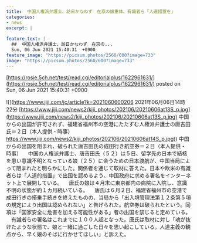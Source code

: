 ```yaml
---
title:  中国人権派弁護士、訪日かなわず　在京の娘重体、有識者ら「人道措置を」  
categories:
- news
excerpt: |
  
feature_text: |
  ##  中国人権派弁護士、訪日かなわず　在京の...
  Sun, 06 Jun 2021 15:40:31  +0900
feature_image: "https://picsum.photos/2560/600?image=733"
image: "https://picsum.photos/2560/600?image=733"
---
```


[https://rosie.5ch.net/test/read.cgi/editorialplus/1622961631/](https://rosie.5ch.net/test/read.cgi/editorialplus/1622961631/)
posted on Sun, 06 Jun 2021 15:40:31  +0900

<!--more-->

![](https://www.jiji.com/jc/article?k=2021060600206 2021年06月06日14時22分 [https://www.jiji.com/news2/kiji_photos/202106/20210606at13S_p.jpg](https://www.jiji.com/news2/kiji_photos/202106/20210606at13S_p.jpg) 中国からの出国が許可されず、福建省福州市の空港にたたずむ人権派弁護士の唐吉田氏＝２日（本人提供・時事） [https://www.jiji.com/news2/kiji_photos/202106/20210606at14S_p.jpg)](https://www.jiji.com/news2/kiji_photos/202106/20210606at14S_p.jpg)) 中国からの出国を阻まれ、破られた唐吉田氏の成田行き航空券＝２日（本人提供・時事） 　中国の人権派弁護士、唐吉田氏（５２）は５日、留学先の日本で結核を患い意識不明となっている娘（２５）に会うための日本渡航が、中国当局によって阻まれたと明らかにした。関係者を通じて取材に答えた。日本や欧米の有識者らは「人道的措置」で出国を認めるよう、中国政府に求める署名をインターネット上で展開している。 　唐氏の娘は４月末に東京都内の病院に入院し、意識不明の状態が約１カ月続いている。 　唐氏は６月２日、福建省福州市の空港で成田行きの搭乗手続きを終えたものの、当局から「出入境管理法第１２条第５項の規定により出国は認められない」と告げられた。航空券は破られたという。同項は「国家安全に危害を加える可能性がある」者の出国を禁じると定めている。 　有識者らの署名はこれまでに１００人超となった。唐氏は取材に対し「魂が抜けたような状態で、娘と一緒に過ごした日々を思い起こしている。人道主義の観点から、早く娘のそばに行かせてほしい」と訴えた。
